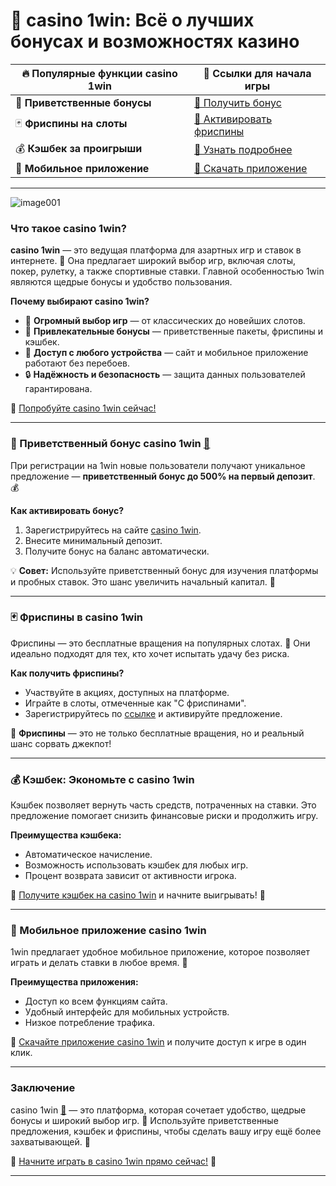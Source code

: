 # 🎲 casino 1win: Всё о лучших бонусах и возможностях казино

| 🔥 **Популярные функции casino 1win** | 💎 **Ссылки для начала игры** |
|--------------------------------------|--------------------------------|
| 🎁 **Приветственные бонусы**         | [🔗 Получить бонус](https://brandplay.link/6F5VqbyZ) |
| 🃏 **Фриспины на слоты**              | [🔗 Активировать фриспины](https://brandplay.link/6F5VqbyZ) |
| 💰 **Кэшбек за проигрыши**            | [🔗 Узнать подробнее](https://brandplay.link/6F5VqbyZ) |
| 📱 **Мобильное приложение**           | [🔗 Скачать приложение](https://brandplay.link/6F5VqbyZ) |

---
![image001](https://github.com/user-attachments/assets/4248aff7-73f3-47e6-8c68-89bf12cc530c)

### Что такое casino 1win?

**casino 1win** — это ведущая платформа для азартных игр и ставок в интернете. 🚀 Она предлагает широкий выбор игр, включая слоты, покер, рулетку, а также спортивные ставки. Главной особенностью 1win являются щедрые бонусы и удобство пользования.

**Почему выбирают casino 1win?**
- 🎰 **Огромный выбор игр** — от классических до новейших слотов.  
- 💎 **Привлекательные бонусы** — приветственные пакеты, фриспины и кэшбек.  
- 📱 **Доступ с любого устройства** — сайт и мобильное приложение работают без перебоев.  
- 🔒 **Надёжность и безопасность** — защита данных пользователей гарантирована.

🔗 [Попробуйте casino 1win сейчас!](https://brandplay.link/6F5VqbyZ)

---

### 🎁 Приветственный бонус casino 1win [🔗](https://brandplay.link/6F5VqbyZ)

При регистрации на 1win новые пользователи получают уникальное предложение — **приветственный бонус до 500% на первый депозит**. 💰

**Как активировать бонус?**
1. Зарегистрируйтесь на сайте [casino 1win](https://brandplay.link/6F5VqbyZ).  
2. Внесите минимальный депозит.  
3. Получите бонус на баланс автоматически.  

💡 **Совет:** Используйте приветственный бонус для изучения платформы и пробных ставок. Это шанс увеличить начальный капитал. 🤑

---

### 🃏 Фриспины в casino 1win

Фриспины — это бесплатные вращения на популярных слотах. 🎉 Они идеально подходят для тех, кто хочет испытать удачу без риска.

**Как получить фриспины?**
- Участвуйте в акциях, доступных на платформе.  
- Играйте в слоты, отмеченные как "С фриспинами".  
- Зарегистрируйтесь по [ссылке](https://brandplay.link/6F5VqbyZ) и активируйте предложение.

🔔 **Фриспины** — это не только бесплатные вращения, но и реальный шанс сорвать джекпот!

---

### 💰 Кэшбек: Экономьте с casino 1win

Кэшбек позволяет вернуть часть средств, потраченных на ставки. Это предложение помогает снизить финансовые риски и продолжить игру.

**Преимущества кэшбека:**
- Автоматическое начисление.  
- Возможность использовать кэшбек для любых игр.  
- Процент возврата зависит от активности игрока.

🔗 [Получите кэшбек на casino 1win](https://brandplay.link/6F5VqbyZ) и начните выигрывать! 🎰

---

### 📱 Мобильное приложение casino 1win

1win предлагает удобное мобильное приложение, которое позволяет играть и делать ставки в любое время. 📱

**Преимущества приложения:**
- Доступ ко всем функциям сайта.  
- Удобный интерфейс для мобильных устройств.  
- Низкое потребление трафика.  

🔗 [Скачайте приложение casino 1win](https://brandplay.link/6F5VqbyZ) и получите доступ к игре в один клик.

---

### Заключение

casino 1win [🔗](https://brandplay.link/6F5VqbyZ) — это платформа, которая сочетает удобство, щедрые бонусы и широкий выбор игр. 💎 Используйте приветственные предложения, кэшбек и фриспины, чтобы сделать вашу игру ещё более захватывающей. 🚀

🔗 [Начните играть в casino 1win прямо сейчас!](https://brandplay.link/6F5VqbyZ) 🎲

---

